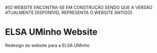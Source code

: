 #(O WEBSITE ENCONTRA-SE EM CONSTRUÇÃO SENDO QUE A VERSÃO ATUALMENTE DISPONÍVEL REPRESENTA O WEBSITE ANTIGO)
# ELSA UMinho Website
Redesign do website para a ELSA UMinho

